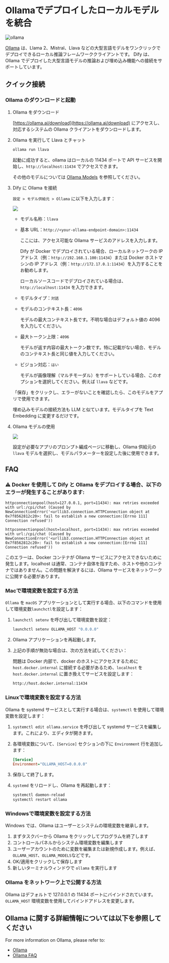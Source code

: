 # Ollamaでデプロイしたローカルモデルを統合

![ollama](https://assets-docs.dify.ai/img/jp/models-integration/056f1628bdbecb16b7cbb44ecf5c652f.webp)

[Ollama](https://github.com/jmorganca/ollama) は、Llama 2、Mistral、Llava などの大型言語モデルをワンクリックでデプロイできるローカル推論フレームワーククライアントです。 Dify は、Ollama でデプロイした大型言語モデルの推論および埋め込み機能への接続をサポートしています。

## クイック接続

### Ollama のダウンロードと起動

1.  Ollama をダウンロード

    [https://ollama.ai/download](https://ollama.ai/download) にアクセスし、対応するシステムの Ollama クライアントをダウンロードします。
2.  Ollama を実行して Llava とチャット

    ```bash
    ollama run llava
    ```

    起動に成功すると、ollama はローカルの 11434 ポートで API サービスを開始し、`http://localhost:11434` でアクセスできます。

    その他のモデルについては [Ollama Models](https://ollama.ai/library) を参照してください。
3.  Dify に Ollama を接続

    `設定 > モデル供給元 > Ollama` に以下を入力します：

    ![](https://assets-docs.dify.ai/img/jp/models-integration/c20477ab802caab62fb0e1e4bbeb42b3.webp)

    * モデル名称：`llava`
    *   基本 URL：`http://<your-ollama-endpoint-domain>:11434`

        ここには、アクセス可能な Ollama サービスのアドレスを入力します。

        Dify が Docker でデプロイされている場合、ローカルネットワークの IP アドレス（例：`http://192.168.1.100:11434`）または Docker ホストマシンの IP アドレス（例：`http://172.17.0.1:11434`）を入力することをお勧めします。

        ローカルソースコードでデプロイされている場合は、`http://localhost:11434` を入力できます。
    * モデルタイプ：`対話`
    *   モデルのコンテキスト長：`4096`

        モデルの最大コンテキスト長です。不明な場合はデフォルト値の 4096 を入力してください。
    *   最大トークン上限：`4096`

        モデルが返す内容の最大トークン数です。特に記載がない場合、モデルのコンテキスト長と同じ値を入力してください。
    *   ビジョン対応：`はい`

        モデルが画像理解（マルチモーダル）をサポートしている場合、このオプションを選択してください。例えば `llava` などです。

    「保存」をクリックし、エラーがないことを確認したら、このモデルをアプリで使用できます。

    埋め込みモデルの接続方法も LLM と似ています。モデルタイプを Text Embedding に変更するだけです。
4.  Ollama モデルの使用

    ![](https://assets-docs.dify.ai/img/jp/models-integration/93cce9e0468622bd859f5ba86402b7e8.webp)

    設定が必要なアプリのプロンプト編成ページに移動し、Ollama 供給元の `llava` モデルを選択し、モデルパラメーターを設定した後に使用できます。

## FAQ

### ⚠️ Docker を使用して Dify と Ollama をデプロイする場合、以下のエラーが発生することがあります:

```
httpconnectionpool(host=127.0.0.1, port=11434): max retries exceeded with url:/cpi/chat (Caused by NewConnectionError('<urllib3.connection.HTTPConnection object at 0x7f8562812c20>: fail to establish a new connection:[Errno 111] Connection refused'))

httpconnectionpool(host=localhost, port=11434): max retries exceeded with url:/cpi/chat (Caused by NewConnectionError('<urllib3.connection.HTTPConnection object at 0x7f8562812c20>: fail to establish a new connection:[Errno 111] Connection refused'))
```

このエラーは、Docker コンテナが Ollama サービスにアクセスできないために発生します。localhost は通常、コンテナ自体を指すため、ホストや他のコンテナではありません。この問題を解決するには、Ollama サービスをネットワークに公開する必要があります。

### Macで環境変数を設定する方法

`Ollama` を `macOS` アプリケーションとして実行する場合、以下のコマンドを使用して環境変数`launchctl`を設定します：

1.  `launchctl setenv` を呼び出して環境変数を設定：

    ```bash
    launchctl setenv OLLAMA_HOST "0.0.0.0"
    ```
2. Ollama アプリケーションを再起動します。
3.  上記の手順が無効な場合は、次の方法を試してください：

    問題は Docker 内部で、docker のホストにアクセスするために `host.docker.internal` に接続する必要があるため、`localhost` を `host.docker.internal` に置き換えてサービスを設定します：

    ```bash
    http://host.docker.internal:11434
    ```

### Linuxで環境変数を設定する方法

Ollama を systemd サービスとして実行する場合は、`systemctl` を使用して環境変数を設定します：

1. `systemctl edit ollama.service` を呼び出して systemd サービスを編集します。これにより、エディタが開きます。
2.  各環境変数について、`[Service]` セクションの下に `Environment` 行を追加します：

    ```ini
    [Service]
    Environment="OLLAMA_HOST=0.0.0.0"
    ```
3. 保存して終了します。
4.  `systemd` をリロードし、Ollama を再起動します：

    ```bash
    systemctl daemon-reload
    systemctl restart ollama
    ```

### Windowsで環境変数を設定する方法

Windows では、Ollama はユーザーとシステムの環境変数を継承します。

1. まずタスクバーから Ollama をクリックしてプログラムを終了します
2. コントロールパネルからシステム環境変数を編集します
3. ユーザーアカウントのために変数を編集または新規作成します。例えば、`OLLAMA_HOST`、`OLLAMA_MODELS`などです。
4. OK/適用をクリックして保存します
5. 新しいターミナルウィンドウで `ollama` を実行します

### Ollama をネットワーク上で公開する方法

Ollama はデフォルトで 127.0.0.1 の 11434 ポートにバインドされています。`OLLAMA_HOST` 環境変数を使用してバインドアドレスを変更します。

## Ollama に関する詳細情報については以下を参照してください

For more information on Ollama, please refer to:

* [Ollama](https://github.com/jmorganca/ollama)
* [Ollama FAQ](https://github.com/ollama/ollama/blob/main/docs/faq.md)

